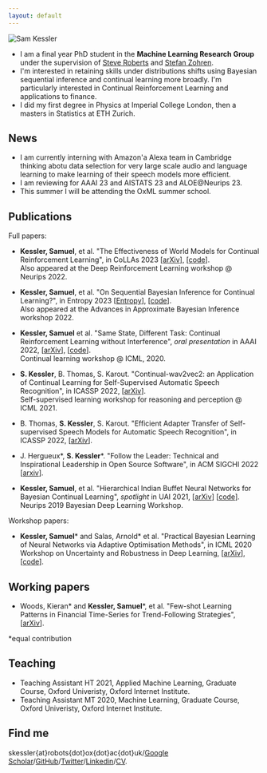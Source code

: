 ```yaml
---
layout: default
---
```


![Sam Kessler](https://raw.github.com/skezle/skezle.github.io/master/_assets/me.png "me")


* I am a final year PhD student in the **Machine Learning Research Group** under
 the supervision of [Steve Roberts](https://www.robots.ox.ac.uk/~sjrob/) and 
 [Stefan Zohren](http://www.oxford-man.ox.ac.uk/node/2430). 
* I'm interested in retaining skills under distributions shifts using Bayesian sequential inference and continual learning more broadly. I'm particularly interested in Continual Reinforcement Learning and
applications to finance.
* I did my first degree in Physics at Imperial College London, then a masters in 
Statistics at ETH Zurich.

## News

* I am currently interning with Amazon'a Alexa team in Cambridge thinking abotu data selection for very large scale audio and language learning to make learning of their speech models more efficient.
* I am reviewing for AAAI 23 and AISTATS 23 and ALOE@Neurips 23.
* This summer I will be attending the OxML summer school.

## Publications
Full papers:
* **Kessler, Samuel**, et al. "The Effectiveness of World Models for Continual Reinforcement Learning", in CoLLAs 2023 \[[arXiv](https://arxiv.org/abs/2211.15944)\], \[[code](https://github.com/skezle/continual-dreamer)\].  
    Also appeared at the Deep Reinforcement Learning workshop @ Neurips 2022.

* **Kessler, Samuel**, et al. "On Sequential Bayesian Inference for Continual Learning?", in Entropy 2023 \[[Entropy](https://www.mdpi.com/1099-4300/25/6/884)\], \[[code](https://github.com/skezle/bayes4cl)\].  
    Also appeared at the Advances in Approximate Bayesian Inference workshop 2022.

* **Kessler, Samuel** et al. "Same State, Different Task: Continual Reinforcement Learning without Interference", *oral presentation* in AAAI 2022, \[[arXiv](https://arxiv.org/abs/2106.02940)\], \[[code](https://github.com/skezle/owl)\].  
    Continual learning workshop @ ICML, 2020.

* **S. Kessler**, B. Thomas, S. Karout. "Continual-wav2vec2: an Application of Continual Learning for Self-Supervised Automatic Speech Recognition", in ICASSP 2022, \[[arXiv](https://arxiv.org/abs/2107.13530)\].  
Self-supervised learning workshop for reasoning and perception @ ICML 2021.

* B. Thomas, **S. Kessler**, S. Karout. "Efficient Adapter Transfer of Self-supervised Speech Models for Automatic Speech Recognition", in ICASSP 2022, \[[arXiv](http://arxiv.org/abs/2202.03218)\].

* J. Hergueux\*, **S. Kessler**\*. "Follow the Leader: Technical and Inspirational Leadership in Open Source Software", in ACM SIGCHI 2022 \[[arxiv](https://arxiv.org/abs/2203.10871)\].
  
* **Kessler, Samuel**, et al. "Hierarchical Indian Buffet Neural Networks for Bayesian Continual Learning", *spotlight* in UAI 2021, \[[arXiv](https://arxiv.org/abs/1912.02290)\] \[[code](https://github.com/skezle/IBP_BNN)\].  
Neurips 2019 Bayesian Deep Learning Workshop.

Workshop papers:
* **Kessler, Samuel**\* and Salas, Arnold\* et al. "Practical Bayesian Learning of Neural Networks via Adaptive Optimisation Methods", in ICML 2020 Workshop on Uncertainty and Robustness in Deep Learning, \[[arXiv](https://arxiv.org/abs/1811.03679)\], \[[code](https://github.com/skezle/BADAM)\].

## Working papers
* Woods, Kieran\* and **Kessler, Samuel**\*, et al. "Few-shot Learning Patterns in Financial Time-Series for Trend-Following Strategies", \[[arXiv](http://arxiv.org/abs/2310.10500)\].

\*equal contribution

## Teaching
*  Teaching Assistant HT 2021, Applied Machine Learning, Graduate Course, Oxford Univeristy, Oxford Internet Institute.
*  Teaching Assistant MT 2020, Machine Learning, Graduate Course, Oxford Univeristy, Oxford Internet Institute. 

## Find me
skessler{at}robots{dot}ox{dot}ac{dot}uk/[Google Scholar](https://scholar.google.co.uk/citations?hl=en&user=JmjQPXoAAAAJ)/[GitHub](http://github.com/skezle)/[Twitter](http://twitter.com/SamKezz)/[Linkedin](https://uk.linkedin.com/pub/samuel-kessler/39/aa2/79)/[CV](https://drive.google.com/file/d/10bIGex70kYBBULIp6VwpH6FSgBs_GxVN/view?usp=sharing).